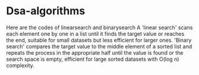 # Dsa-algorithms
Here are the codes of linearsearch and binarysearch
A 'linear search' scans each element one by one in a list until it finds the target value or reaches the end, suitable for small datasets but less efficient for larger ones.
'Binary search' compares the target value to the middle element of a sorted list and repeats the process in the appropriate half until the value is found or the search space is empty, efficient for large sorted datasets with O(log n) complexity.
